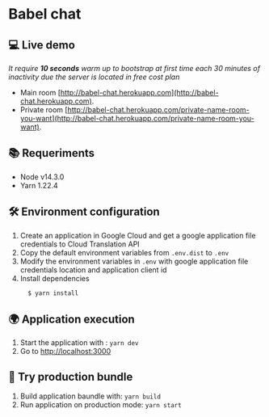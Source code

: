 # Babel chat

## 💻 Live demo

_It require **10 seconds** warm up to bootstrap at first time each 30 minutes of inactivity due the server is located in free cost plan_

- Main room
  [http://babel-chat.herokuapp.com](http://babel-chat.herokuapp.com).
- Private room [http://babel-chat.herokuapp.com/private-name-room-you-want](http://babel-chat.herokuapp.com/private-name-room-you-want).

## 📚️ Requeriments

- Node v14.3.0
- Yarn 1.22.4

## 🛠️ Environment configuration

1. Create an application in Google Cloud and get a google application file credentials to Cloud Translation API
2. Copy the default environment variables from `.env.dist` to `.env`
3. Modify the environment variables in `.env` with google application file credentials location and application client id
4. Install dependencies
   ```sh
     $ yarn install
   ```

## 🌍 Application execution

1. Start the application with : `yarn dev`
2. Go to [http://localhost:3000](http://localhost:3000)

## 🚀 Try production bundle

1. Build application baundle with: `yarn build`
2. Run application on production mode: `yarn start`
